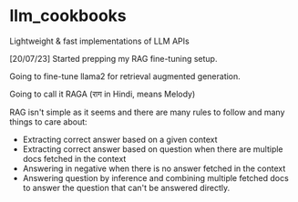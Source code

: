# llm_cookbooks
Lightweight &amp; fast implementations of LLM  APIs

[20/07/23]
Started prepping my RAG fine-tuning setup.

Going to fine-tune llama2 for retrieval augmented generation.

Going to call it RAGA (राग in Hindi, means Melody) 

RAG isn't simple as it seems and there are many rules to follow and many things to care about:
* Extracting correct answer based on a given context
* Extracting correct answer based on question when there are multiple docs fetched in the context
* Answering in negative when there is no answer fetched in the context
* Answering question by inference and combining multiple fetched docs to answer the question that can't be answered directly.
